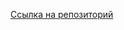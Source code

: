 [Ссылка на репозиторий](https://github.com/epiphysiscerebri/zakrivayuschiy-teg-f)
<!-- [Проект "Закрывающий тег"](https://epiphysiscerebri.github.io/zakrivayuschiy-teg-f/) -->
